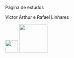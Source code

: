 Página de estudos

Victor Arthur e Rafael Linhares

<img src="https://encrypted-tbn0.gstatic.com/images?q=tbn:ANd9GcSg1MndL-Xp1JcnqaB0YOqTp6zDjrwYyGKsPA&s" width="40px">
<img src="https://learnersgalaxy.ai/wp-content/uploads/2024/01/Python-Symbol.png" width="90px">
